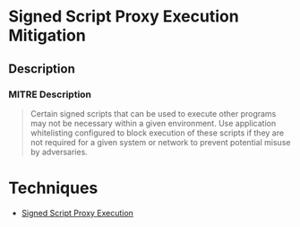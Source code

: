 
# Signed Script Proxy Execution Mitigation

## Description

### MITRE Description

> Certain signed scripts that can be used to execute other programs may not be necessary within a given environment. Use application whitelisting configured to block execution of these scripts if they are not required for a given system or network to prevent potential misuse by adversaries.


# Techniques


* [Signed Script Proxy Execution](../techniques/Signed-Script-Proxy-Execution.md)

